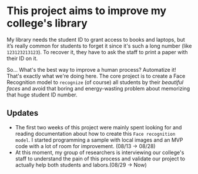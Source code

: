 # This project aims to improve my college's library

My library needs the student ID to grant access to books and laptops, but it’s really common for students to forget it since it's such a long number (like `123123213123`). To recover it, they have to ask the staff to print a paper with their ID on it.

So... What's the best way to improve a human process? Automatize it! That's exactly what we're doing here. The core project is to create a Face Recognition model to `recognize` (of course) all students by their _beautiful faces_ and avoid that boring and energy-wasting problem about memorizing that huge student ID number.

## Updates

- The first two weeks of this project were mainly spent looking for and reading documentation about how to create this `Face recognition model`. I started programming a sample with local images and an MVP code with a lot of room for improvement. (08/13 -> 08/28)
- At this moment, my group of researchers is interviewing our college's staff to understand the pain of this process and validate our project to actually help both students and labors.(08/29 -> Now)

